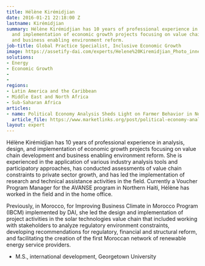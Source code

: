 ```yaml
---
title: Hélène Kirémidjian
date: 2016-01-21 22:18:00 Z
lastname: Kirémidjian
summary: Hélène Kirémidjian has 10 years of professional experience in analysis, design,
  and implementation of economic growth projects focusing on value chain development
  and business enabling environment reform.
job-title: Global Practice Specialist, Inclusive Economic Growth
image: https://assetify-dai.com/experts/Helene%20Kiremidjian_Photo_inner.jpg
solutions:
- Energy
- Economic Growth
- 
- 
regions:
- Latin America and the Caribbean
- Middle East and North Africa
- Sub-Saharan Africa
articles:
- name: Political Economy Analysis Sheds Light on Farmer Behavior in Northern Haiti
  article_file: https://www.marketlinks.org/post/political-economy-analysis-sheds-light-farmer-behavior-northern-haiti
layout: expert
---
```


Hélène Kirémidjian has 10 years of professional experience in analysis, design, and implementation of economic growth projects focusing on value chain development and business enabling environment reform. She is experienced in the application of various industry analysis tools and participatory approaches, has conducted assessments of value chain constraints to private sector growth, and has led the implementation of research and technical assistance activities in the field. Currently a Voucher Program Manager for the AVANSE program in Northern Haiti, Hélène has worked in the field and in the home office.

Previously, in Morocco, for Improving Business Climate in Morocco Program (IBCM) implemented by DAI, she led the design and implementation of project activities in the solar technologies value chain that included working with stakeholders to analyze regulatory environment constraints, developing recommendations for regulatory, financial and structural reform, and facilitating the creation of the first Moroccan network of renewable energy service providers.

* M.S., international development, Georgetown University
